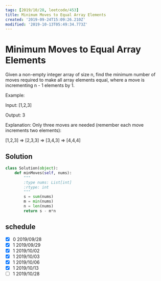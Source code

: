 ```yaml
---
tags: [2019/10/28, leetcode/453]
title: Minimum Moves to Equal Array Elements
created: '2019-09-24T15:09:26.210Z'
modified: '2019-10-13T05:49:34.773Z'
---
```


# Minimum Moves to Equal Array Elements

Given a non-empty integer array of size n, find the minimum number of moves required to make all array elements equal, where a move is incrementing n - 1 elements by 1.

Example:

Input:
[1,2,3]

Output:
3

Explanation:
Only three moves are needed (remember each move increments two elements):

[1,2,3]  =>  [2,3,3]  =>  [3,4,3]  =>  [4,4,4]

## Solution

```python
class Solution(object):
    def minMoves(self, nums):
        """
        :type nums: List[int]
        :rtype: int
        """
        s = sum(nums)
        m = min(nums)
        n = len(nums)
        return s - m*n     
```

## schedule

* [x] 0 2019/09/28
* [x] 1 2019/09/29
* [x] 1 2019/10/02
* [x] 1 2019/10/03
* [x] 1 2019/10/06
* [x] 1 2019/10/13
* [ ] 1 2019/10/28
